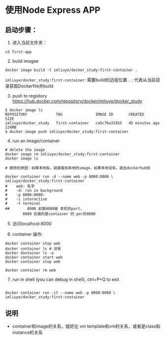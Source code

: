 # 使用Node Express APP

## 启动步骤：

1.  进入当前文件夹：
```console
cd first-app
```

2. build imagae
```
docker image build -t imliuye/docker_study:first-container .
```
`imliuye/docker_study:first-container`: 需要build的远程位置
`.` : 代表从当前目录获取Dockerfile并build

3. push to registory
https://hub.docker.com/repository/docker/imliuye/docker_study
```
$ docker image ls
REPOSITORY             TAG               IMAGE ID       CREATED          SIZE
imliuye/docker_study   first-container   ca5c76a332b5   45 minutes ago   124MB
$ docker image push imliuye/docker_study:first-container
```

4. run an image/container
```
# delete the image
docker image rm imliuye/docker_study:first-container
docker image ls

# 删除的原因：如果本地有，就直接找本地的image，如果本地没有，就去dockerhub找

docker container run -d --name web -p 8000:8080 \
imliuye/docker_study:first-container
#    web: 名字
#    -d: run in background
#    -p 8000:8080: 
#    -i interactive
#    -t terminal 
##        8000 前面8000是 本机的port，
        8080 后面的是container 的 por的8080

```

5. 访问localhost:8000

6.  container 操作:
```
docker container stop web 
docker container ls # 没有
docker dontainer ls -a
docker container start web
docker container stop web 

docker container rm web 
```

7. run in shell (you can debug in shell), ctrl+P+Q to exit
```

docker container run -it --name web -p 8000:8080 \
imliuye/docker_study:first-container

```

## 说明
* container和image的关系，就好比 vm template和vm的关系，或者是class和instance的关系


